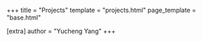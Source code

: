+++
title = "Projects"
template = "projects.html"
page_template = "base.html"

[extra]
author = "Yucheng Yang"
+++
